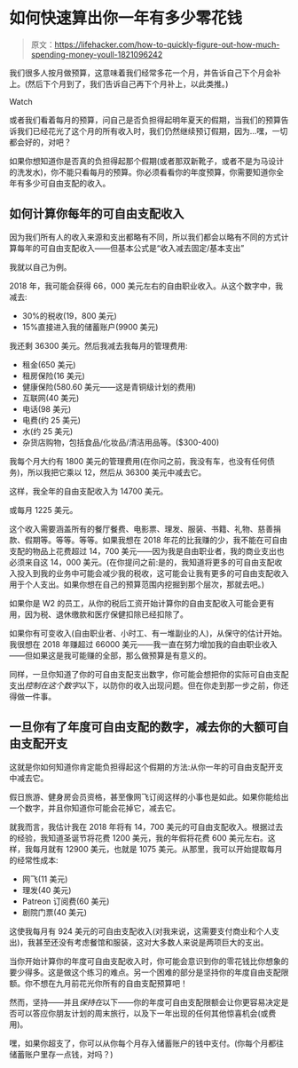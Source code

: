 # 如何快速算出你一年有多少零花钱

> 原文：<https://lifehacker.com/how-to-quickly-figure-out-how-much-spending-money-youll-1821096242>

我们很多人按月做预算，这意味着我们经常多花一个月，并告诉自己下个月会补上。(然后下个月到了，我们告诉自己再下个月补上，以此类推。)

Watch

或者我们看着每月的预算，问自己是否负担得起明年夏天的假期，当我们的预算告诉我们已经花光了这个月的所有收入时，我们仍然继续预订假期，因为...嘿，一切都会好的，对吧？

如果你想知道你是否真的负担得起那个假期(或者那双新靴子，或者不是为马设计的洗发水)，你不能只看每月的预算。你必须看看你的年度预算，你需要知道你全年有多少可自由支配的收入。

## 如何计算你每年的可自由支配收入

因为我们所有人的收入来源和支出都略有不同，所以我们都会以略有不同的方式计算每年的可自由支配收入——但基本公式是“收入减去固定/基本支出”

我就以自己为例。

2018 年，我可能会获得 66，000 美元左右的自由职业收入。从这个数字中，我减去:

*   30%的税收(19，800 美元)
*   15%直接进入我的储蓄账户(9900 美元)

我还剩 36300 美元。然后我减去我每月的管理费用:

*   租金(650 美元)
*   租房保险(16 美元)
*   健康保险(580.60 美元——这是青铜级计划的费用)
*   互联网(40 美元)
*   电话(98 美元)
*   电费(约 25 美元)
*   水(约 25 美元)
*   杂货店购物，包括食品/化妆品/清洁用品等。($300-400)

我每个月大约有 1800 美元的管理费用(在你问之前，我没有车，也没有任何债务)，所以我把它乘以 12，然后从 36300 美元中减去它。

这样，我全年的自由支配收入为 14700 美元。

或每月 1225 美元。

这个收入需要涵盖所有的餐厅餐费、电影票、理发、服装、书籍、礼物、慈善捐款、假期等。等等。等等。如果我想在 2018 年花的比我赚的少，我不能在可自由支配的物品上花费超过 14，700 美元——因为我是自由职业者，我的商业支出也必须来自这 14，000 美元。(在你提问之前:是的，我知道将更多的可自由支配收入投入到我的业务中可能会减少我的税收，这可能会让我有更多的可自由支配收入用于个人支出。如果你想在自己的预算范围内挖掘到那个层次，那就去吧。)

如果你是 W2 的员工，从你的税后工资开始计算你的自由支配收入可能会更有用，因为税、退休缴款和医疗保健扣除已经扣除了。

如果你有可变收入(自由职业者、小时工、有一堆副业的人)，从保守的估计开始。我很想在 2018 年赚超过 66000 美元——我一直在努力增加我的自由职业收入——但如果这是我可能赚的全部，那么做预算是有意义的。

同样，一旦你知道了你的可自由支配支出数字，你可能会想把你的实际可自由支配支出*控制在这个数字*以下，以防你的收入出现问题。但在你走到那一步之前，你还得做一件事。

## 一旦你有了年度可自由支配的数字，减去你的大额可自由支配开支

这就是你如何知道你肯定能负担得起这个假期的方法:从你一年的可自由支配开支中减去它。

假日旅游、健身房会员资格，甚至像网飞订阅这样的小事也是如此。如果你能给出一个数字，并且你知道你可能会花掉它，减去它。

就我而言，我估计我在 2018 年将有 14，700 美元的可自由支配收入。根据过去的经验，我知道圣诞节将花费 1200 美元，我的年假将花费 600 美元左右。这样，我每月就有 12900 美元，也就是 1075 美元。从那里，我可以开始提取每月的经常性成本:

*   网飞(11 美元)
*   理发(40 美元)
*   Patreon 订阅费(60 美元)
*   剧院门票(40 美元)

这使我每月有 924 美元的可自由支配收入(对我来说，这需要支付商业和个人支出)，我甚至还没有考虑餐馆和服装，这对大多数人来说是两项巨大的支出。

当你开始计算你的年度可自由支配收入时，你可能会意识到你的零花钱比你想象的要少得多。这是做这个练习的难点。另一个困难的部分是坚持你的年度自由支配限额。你不想在九月前花光你所有的自由支配预算吧！

然而，坚持——并且*保持在*以下——你的年度可自由支配限额会让你更容易决定是否可以答应你朋友计划的周末旅行，以及下一年出现的任何其他惊喜机会(或费用)。

嘿，如果你超支了，你可以从你每个月存入储蓄账户的钱中支付。(你每个月都往储蓄账户里存一点钱，对吗？)